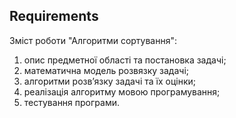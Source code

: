## Requirements

Зміст роботи "Алгоритми сортування":

1. опис предметної області та постановка задачі;
2. математична модель розвязку задачі;
3. алгоритми розв’язку задачі та їх оцiнки;
4. реалізація алгоритму мовою програмування;
5. тестування програми.

